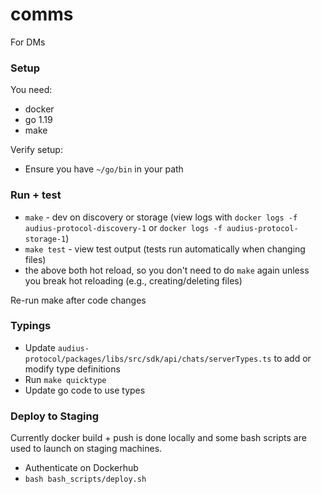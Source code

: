 # comms

For DMs

### Setup

You need:

- docker
- go 1.19
- make

Verify setup:

- Ensure you have `~/go/bin` in your path

### Run + test

- `make` - dev on discovery or storage (view logs with `docker logs -f audius-protocol-discovery-1` or `docker logs -f audius-protocol-storage-1`)
- `make test` - view test output (tests run automatically when changing files)
- the above both hot reload, so you don't need to do `make` again unless you break hot reloading (e.g., creating/deleting files)

Re-run make after code changes

### Typings

- Update `audius-protocol/packages/libs/src/sdk/api/chats/serverTypes.ts` to add or modify type definitions
- Run `make quicktype`
- Update go code to use types

### Deploy to Staging

Currently docker build + push is done locally and some bash scripts are used to launch on staging machines.

- Authenticate on Dockerhub
- `bash bash_scripts/deploy.sh`
